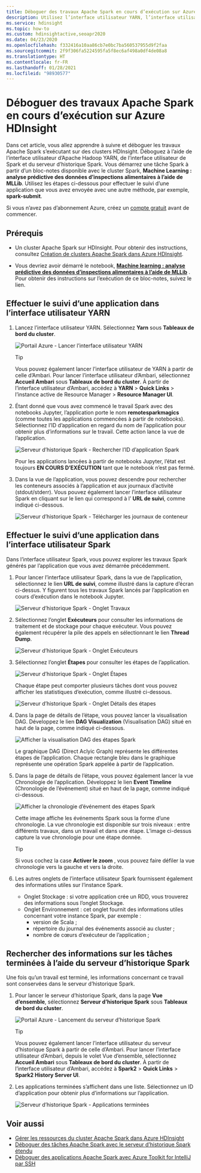 ```yaml
---
title: Déboguer des travaux Apache Spark en cours d’exécution sur Azure HDInsight
description: Utilisez l’interface utilisateur YARN, l’interface utilisateur Spark et le serveur d’historique Spark pour suivre et déboguer les tâches en cours d’exécution sur un cluster Spark dans Azure HDInsight
ms.service: hdinsight
ms.topic: how-to
ms.custom: hdinsightactive,seoapr2020
ms.date: 04/23/2020
ms.openlocfilehash: f332416a10aa86cb7e0bc7ba560537955d9f2faa
ms.sourcegitcommit: 2f9f306fa5224595fa5f8ec6af498a0df4de08a8
ms.translationtype: HT
ms.contentlocale: fr-FR
ms.lasthandoff: 01/28/2021
ms.locfileid: "98930577"
---
```

# <a name="debug-apache-spark-jobs-running-on-azure-hdinsight"></a>Déboguer des travaux Apache Spark en cours d’exécution sur Azure HDInsight

Dans cet article, vous allez apprendre à suivre et déboguer les travaux Apache Spark s’exécutant sur des clusters HDInsight. Déboguez à l’aide de l’interface utilisateur d’Apache Hadoop YARN, de l’interface utilisateur de Spark et du serveur d’historique Spark. Vous démarrez une tâche Spark à partir d’un bloc-notes disponible avec le cluster Spark, **Machine Learning : analyse prédictive des données d’inspections alimentaires à l’aide de MLLib**. Utilisez les étapes ci-dessous pour effectuer le suivi d’une application que vous avez envoyée avec une autre méthode, par exemple, **spark-submit**.

Si vous n’avez pas d’abonnement Azure, créez un [compte gratuit](https://azure.microsoft.com/free/?WT.mc_id=A261C142F) avant de commencer.

## <a name="prerequisites"></a>Prérequis

* Un cluster Apache Spark sur HDInsight. Pour obtenir des instructions, consultez [Création de clusters Apache Spark dans Azure HDInsight](apache-spark-jupyter-spark-sql.md).

* Vous devriez avoir démarré le notebook, **[Machine learning : analyse prédictive des données d’inspections alimentaires à l’aide de MLLib](apache-spark-machine-learning-mllib-ipython.md)** . Pour obtenir des instructions sur l’exécution de ce bloc-notes, suivez le lien.  

## <a name="track-an-application-in-the-yarn-ui"></a>Effectuer le suivi d’une application dans l’interface utilisateur YARN

1. Lancez l’interface utilisateur YARN. Sélectionnez **Yarn** sous **Tableaux de bord du cluster**.

    ![Portail Azure - Lancer l’interface utilisateur YARN](./media/apache-spark-job-debugging/launch-apache-yarn-ui.png)

   > [!TIP]  
   > Vous pouvez également lancer l’interface utilisateur de YARN à partir de celle d’Ambari. Pour lancer l’interface utilisateur d’Ambari, sélectionnez **Accueil Ambari** sous **Tableaux de bord du cluster**. À partir de l’interface utilisateur d’Ambari, accédez à **YARN** > **Quick Links** > l’instance active de Resource Manager > **Resource Manager UI**.

2. Étant donné que vous avez commencé le travail Spark avec des notebooks Jupyter, l’application porte le nom **remotesparkmagics** (comme toutes les applications commencées à partir de notebooks). Sélectionnez l’ID d’application en regard du nom de l’application pour obtenir plus d’informations sur le travail. Cette action lance la vue de l’application.

    ![Serveur d’historique Spark - Rechercher l’ID d’application Spark](./media/apache-spark-job-debugging/find-application-id1.png)

    Pour les applications lancées à partir de notebooks Jupyter, l’état est toujours **EN COURS D’EXÉCUTION** tant que le notebook n’est pas fermé.

3. Dans la vue de l’application, vous pouvez descendre pour rechercher les conteneurs associés à l’application et aux journaux d’activité (stdout/stderr). Vous pouvez également lancer l’interface utilisateur Spark en cliquant sur le lien qui correspond à l’ **URL de suivi**, comme indiqué ci-dessous.

    ![Serveur d’historique Spark - Télécharger les journaux de conteneur](./media/apache-spark-job-debugging/download-container-logs.png)

## <a name="track-an-application-in-the-spark-ui"></a>Effectuer le suivi d’une application dans l’interface utilisateur Spark

Dans l’interface utilisateur Spark, vous pouvez explorer les travaux Spark générés par l’application que vous avez démarrée précédemment.

1. Pour lancer l’interface utilisateur Spark, dans la vue de l’application, sélectionnez le lien **URL de suivi**, comme illustré dans la capture d’écran ci-dessus. Y figurent tous les travaux Spark lancés par l’application en cours d’exécution dans le notebook Jupyter.

    ![Serveur d’historique Spark - Onglet Travaux](./media/apache-spark-job-debugging/view-apache-spark-jobs.png)

2. Sélectionnez l’onglet **Exécuteurs** pour consulter les informations de traitement et de stockage pour chaque exécuteur. Vous pouvez également récupérer la pile des appels en sélectionnant le lien **Thread Dump**.

    ![Serveur d’historique Spark - Onglet Exécuteurs](./media/apache-spark-job-debugging/view-spark-executors.png)

3. Sélectionnez l’onglet **Étapes** pour consulter les étapes de l’application.

    ![Serveur d’historique Spark - Onglet Étapes](./media/apache-spark-job-debugging/view-apache-spark-stages.png "Afficher les étapes Spark")

    Chaque étape peut comporter plusieurs tâches dont vous pouvez afficher les statistiques d’exécution, comme illustré ci-dessous.

    ![Serveur d’historique Spark - Onglet Détails des étapes](./media/apache-spark-job-debugging/view-spark-stages-details.png "Afficher les détails des étapes Spark")

4. Dans la page de détails de l’étape, vous pouvez lancer la visualisation DAG. Développez le lien **DAG Visualization** (Visualisation DAG) situé en haut de la page, comme indiqué ci-dessous.

    ![Afficher la visualisation DAG des étapes Spark](./media/apache-spark-job-debugging/view-spark-stages-dag-visualization.png)

    Le graphique DAG (Direct Aclyic Graph) représente les différentes étapes de l’application. Chaque rectangle bleu dans le graphique représente une opération Spark appelée à partir de l’application.

5. Dans la page de détails de l’étape, vous pouvez également lancer la vue Chronologie de l’application. Développez le lien **Event Timeline** (Chronologie de l’événement) situé en haut de la page, comme indiqué ci-dessous.

    ![Afficher la chronologie d’événement des étapes Spark](./media/apache-spark-job-debugging/view-spark-stages-event-timeline.png)

    Cette image affiche les événements Spark sous la forme d’une chronologie. La vue chronologie est disponible sur trois niveaux : entre différents travaux, dans un travail et dans une étape. L’image ci-dessus capture la vue chronologie pour une étape donnée.

   > [!TIP]  
   > Si vous cochez la case **Activer le zoom** , vous pouvez faire défiler la vue chronologie vers la gauche et vers la droite.

6. Les autres onglets de l’interface utilisateur Spark fournissent également des informations utiles sur l’instance Spark.

   * Onglet Stockage : si votre application crée un RDD, vous trouverez des informations sous l’onglet Stockage.
   * Onglet Environnement : cet onglet fournit des informations utiles concernant votre instance Spark, par exemple :
     * version de Scala ;
     * répertoire du journal des événements associé au cluster ;
     * nombre de cœurs d’exécuteur de l’application ;

## <a name="find-information-about-completed-jobs-using-the-spark-history-server"></a>Rechercher des informations sur les tâches terminées à l’aide du serveur d’historique Spark

Une fois qu’un travail est terminé, les informations concernant ce travail sont conservées dans le serveur d’historique Spark.

1. Pour lancer le serveur d’historique Spark, dans la page **Vue d’ensemble**, sélectionnez **Serveur d’historique Spark** sous **Tableaux de bord du cluster**.

    ![Portail Azure - Lancement du serveur d’historique Spark](./media/apache-spark-job-debugging/launch-spark-history-server.png "Lancer le serveur 1 d’historique Spark")

   > [!TIP]  
   > Vous pouvez également lancer l’interface utilisateur du serveur d’historique Spark à partir de celle d’Ambari. Pour lancer l’interface utilisateur d’Ambari, depuis le volet Vue d’ensemble, sélectionnez **Accueil Ambari** sous **Tableaux de bord du cluster**. À partir de l’interface utilisateur d’Ambari, accédez à **Spark2** > **Quick Links** > **Spark2 History Server UI**.

2. Les applications terminées s’affichent dans une liste. Sélectionnez un ID d’application pour obtenir plus d’informations sur l’application.

    ![Serveur d’historique Spark - Applications terminées](./media/apache-spark-job-debugging/view-completed-applications.png "Lancer le serveur 2 d’historique Spark")

## <a name="see-also"></a>Voir aussi

* [Gérer les ressources du cluster Apache Spark dans Azure HDInsight](apache-spark-resource-manager.md)
* [Déboguer des tâches Apache Spark avec le serveur d’historique Spark étendu](apache-azure-spark-history-server.md)
* [Déboguer des applications Apache Spark avec Azure Toolkit for IntelliJ par SSH](apache-spark-intellij-tool-debug-remotely-through-ssh.md)
